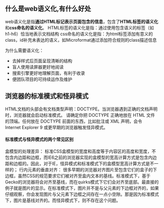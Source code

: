 ## 什么是web语义化,有什么好处
web语义化是指**通过HTML标记表示页面包含的信息**，包含了**HTML标签的语义化**和**css命名的语义化**。 
HTML标签的语义化是指：通过使用包含语义的标签（如h1-h6）恰当地表示文档结构 
css命名的语义化是指：为html标签添加有意义的class，id补充未表达的语义，如Microformat通过添加符合规则的class描述信息 

为什么需要语义化：
- 去掉样式后页面呈现清晰的结构
- 盲人使用读屏器更好地阅读
- 搜索引擎更好地理解页面，有利于收录
- 便团队项目的可持续运作及维护

## 浏览器的标准模式和怪异模式
HTML文档的头部会有文档类型声明：DOCTYPE。当浏览器遇到正确的文档声明时，浏览器就会启动标准模式。
请确定你把 DOCTYPE 正确地放在 HTML 文件的顶端。任何放在 DOCTYPE 前面的东西，比如批注或 XML 声明，会令 Internet Explorer 9 或更早期的浏览器触发怪异模式。
#### 标准模式与怪异模式的两个常见区别
盒模型的处理差异：
标准CSS盒模型的宽度和高度等于内容区的高度和宽度，不包含内边距和边框，而IE6之前的浏览器实现的盒模型的宽高计算方式是包含内边距和边框的。因此，对于IE，怪异模式和标准模式下的盒模型宽高计算方式是不一样的；
行内元素的垂直对齐：
很多早期的浏览器对齐图片至包含它们的盒子的下边框，虽然CSS的规范要求它们被对齐至盒内文本的基线。标准模式下，基于Gecko的浏览器将会对齐至基线，而在quirks模式下它们会对齐至底部。最直接的例子就是图片的显示。在标准模式下，图片并不是与父元素的下边框对齐的，如果仔细观察，你会发现图片与父元素下边框之间存在一点小空隙。那是因为标准模式下，图片是基线对齐的。而怪异模式下，则不存在这个问题。
